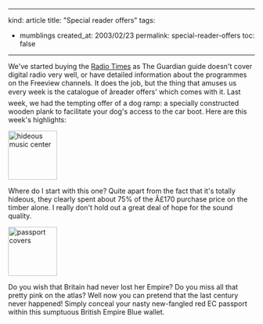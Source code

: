 -----
kind: article
title: "Special reader offers"
tags:
- mumblings
created_at: 2003/02/23
permalink: special-reader-offers
toc: false
-----

<p>We've started buying the <a href="http://www.radiotimes.co.uk/">Radio Times</a> as The Guardian guide doesn't cover digital radio very well, or have detailed information about the programmes on the Freeview channels. It does the job, but the thing that amuses us every week is the catalogue of âreader offers' which comes with it. Last week, we had the tempting offer of a dog ramp: a specially constructed wooden plank to facilitate your dog's access to the car boot. Here are this week's highlights:</p>

<p class="img-shadow"><img src="http://www.rousette.org.uk/mt-static/blog/archives/images/music_center.jpg" alt="hideous music center" width="100" /></p><p>Where do I start with this one? Quite apart from the fact that it's totally hideous, they clearly spent about 75% of the Â£170 purchase price on the timber alone. I really don't hold out a great deal of hope for the sound quality.</p>

<p class="img-shadow"><img src="http://www.rousette.org.uk/mt-static/blog/archives/images/passports.jpg" alt="passport covers" width="100" /></p><p>Do you wish that Britain had never lost her Empire? Do you miss all that pretty pink on the atlas? Well now you can pretend that the last century never happened! Simply conceal your nasty new-fangled red EC passport within this sumptuous British Empire Blue wallet.</p>


